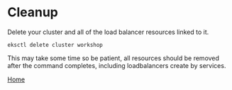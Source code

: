 # Cleanup
Delete your cluster and all of the load balancer resources linked to it.
```shell
eksctl delete cluster workshop
```

This may take some time so be patient, all resources should be removed after the command completes, including loadbalancers create by services.

[Home](https://github.com/phillebaba/eks-fargate-workshop)

